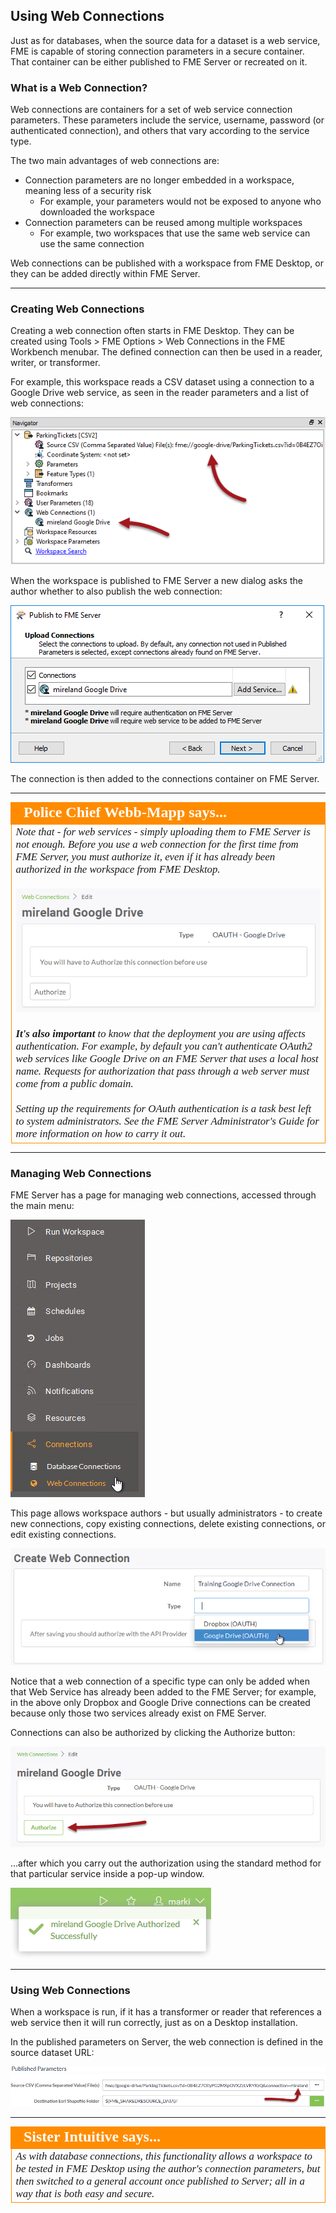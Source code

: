 ## Using Web Connections

Just as for databases, when the source data for a dataset is a web service, FME is capable of storing connection parameters in a secure container. That container can be either published to FME Server or recreated on it.

### What is a Web Connection? ###

Web connections are containers for a set of web service connection parameters. These parameters include the service, username, password (or authenticated connection), and others that vary according to the service type.

The two main advantages of web connections are:

- Connection parameters are no longer embedded in a workspace, meaning less of a security risk
	- For example, your parameters would not be exposed to anyone who downloaded the workspace
- Connection parameters can be reused among multiple workspaces
	- For example, two workspaces that use the same web service can use the same connection

Web connections can be published with a workspace from FME Desktop, or they can be added directly within FME Server.

---

### Creating Web Connections ###

Creating a web connection often starts in FME Desktop. They can be created using Tools &gt; FME Options &gt; Web Connections in the FME Workbench menubar. The defined connection can then be used in a reader, writer, or transformer.

For example, this workspace reads a CSV dataset using a connection to a Google Drive web service, as seen in the reader parameters and a list of web connections:

![](./Images/Img1.047.WebConnectionInWB.png)

When the workspace is published to FME Server a new dialog asks the author whether to also publish the web connection:

![](./Images/Img1.048.WebConnectionInWiz.png)

The connection is then added to the connections container on FME Server.

---

<!--Person X Says Section-->

<table style="border-spacing: 0px">
<tr>
<td style="vertical-align:middle;background-color:darkorange;border: 2px solid darkorange">
<i class="fa fa-quote-left fa-lg fa-pull-left fa-fw" style="color:white;padding-right: 12px;vertical-align:text-top"></i>
<span style="color:white;font-size:x-large;font-weight: bold;font-family:serif">Police Chief Webb-Mapp says...</span>
</td>
</tr>

<tr>
<td style="border: 1px solid darkorange">
<span style="font-family:serif; font-style:italic; font-size:larger">
Note that - for web services - simply uploading them to FME Server is not enough. Before you use a web connection for the first time from FME Server, you must authorize it, even if it has already been authorized in the workspace from FME Desktop.
<br><br><img src="./Images/Img1.049.WebConnectionReAuth.png">
<br><br><strong>It's also important</strong> to know that the deployment you are using affects authentication. For example, by default you can't authenticate OAuth2 web services like Google Drive on an FME Server that uses a local host name. Requests for authorization that pass through a web server must come from a public domain.
<br><br>Setting up the requirements for OAuth authentication is a task best left to system administrators. See the FME Server Administrator's Guide for more information on how to carry it out. 
</span>
</td>
</tr>
</table>

---

### Managing Web Connections ###

FME Server has a page for managing web connections, accessed through the main menu:

![](./Images/Img1.050.WebConnectionsMenu.png)

This page allows workspace authors - but usually administrators - to create new connections, copy existing connections, delete existing connections, or edit existing connections.

![](./Images/Img1.051.AddWebConnection.png)

Notice that a web connection of a specific type can only be added when that Web Service has already been added to the FME Server; for example, in the above only Dropbox and Google Drive connections can be created because only those two services already exist on FME Server.

Connections can also be authorized by clicking the Authorize button:

![](./Images/Img1.052.AuthorizeWebConnection.png)

...after which you carry out the authorization using the standard method for that particular service inside a pop-up window.

![](./Images/Img1.053.AuthorizedWebConnection.png)

---

### Using Web Connections ###

When a workspace is run, if it has a transformer or reader that references a web service then it will run correctly, just as on a Desktop installation.

In the published parameters on Server, the web connection is defined in the source dataset URL:

![](./Images/Img1.054.UsingAWebConnection.png)

---

<!--Person X Says Section-->

<table style="border-spacing: 0px">
<tr>
<td style="vertical-align:middle;background-color:darkorange;border: 2px solid darkorange">
<i class="fa fa-quote-left fa-lg fa-pull-left fa-fw" style="color:white;padding-right: 12px;vertical-align:text-top"></i>
<span style="color:white;font-size:x-large;font-weight: bold;font-family:serif">Sister Intuitive says...</span>
</td>
</tr>

<tr>
<td style="border: 1px solid darkorange">
<span style="font-family:serif; font-style:italic; font-size:larger">
As with database connections, this functionality allows a workspace to be tested in FME Desktop using the author's connection parameters, but then switched to a general account once published to Server; all in a way that is both easy and secure. 
</span>
</td>
</tr>
</table>

